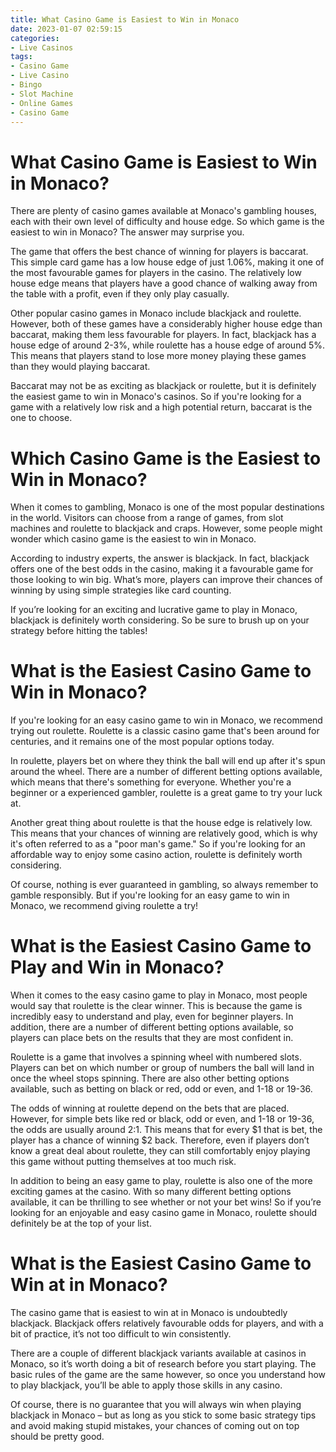 ```yaml
---
title: What Casino Game is Easiest to Win in Monaco
date: 2023-01-07 02:59:15
categories:
- Live Casinos
tags:
- Casino Game
- Live Casino
- Bingo
- Slot Machine
- Online Games
- Casino Game
---
```



#  What Casino Game is Easiest to Win in Monaco?

There are plenty of casino games available at Monaco's gambling houses, each with their own level of difficulty and house edge. So which game is the easiest to win in Monaco? The answer may surprise you.

The game that offers the best chance of winning for players is baccarat. This simple card game has a low house edge of just 1.06%, making it one of the most favourable games for players in the casino. The relatively low house edge means that players have a good chance of walking away from the table with a profit, even if they only play casually.

Other popular casino games in Monaco include blackjack and roulette. However, both of these games have a considerably higher house edge than baccarat, making them less favourable for players. In fact, blackjack has a house edge of around 2-3%, while roulette has a house edge of around 5%. This means that players stand to lose more money playing these games than they would playing baccarat.

Baccarat may not be as exciting as blackjack or roulette, but it is definitely the easiest game to win in Monaco's casinos. So if you're looking for a game with a relatively low risk and a high potential return, baccarat is the one to choose.

#  Which Casino Game is the Easiest to Win in Monaco?

When it comes to gambling, Monaco is one of the most popular destinations in the world. Visitors can choose from a range of games, from slot machines and roulette to blackjack and craps. However, some people might wonder which casino game is the easiest to win in Monaco.

According to industry experts, the answer is blackjack. In fact, blackjack offers one of the best odds in the casino, making it a favourable game for those looking to win big. What’s more, players can improve their chances of winning by using simple strategies like card counting.

If you’re looking for an exciting and lucrative game to play in Monaco, blackjack is definitely worth considering. So be sure to brush up on your strategy before hitting the tables!

#  What is the Easiest Casino Game to Win in Monaco?

If you're looking for an easy casino game to win in Monaco, we recommend trying out roulette. Roulette is a classic casino game that's been around for centuries, and it remains one of the most popular options today.

In roulette, players bet on where they think the ball will end up after it's spun around the wheel. There are a number of different betting options available, which means that there's something for everyone. Whether you're a beginner or a experienced gambler, roulette is a great game to try your luck at.

Another great thing about roulette is that the house edge is relatively low. This means that your chances of winning are relatively good, which is why it's often referred to as a "poor man's game." So if you're looking for an affordable way to enjoy some casino action, roulette is definitely worth considering.

Of course, nothing is ever guaranteed in gambling, so always remember to gamble responsibly. But if you're looking for an easy game to win in Monaco, we recommend giving roulette a try!

#  What is the Easiest Casino Game to Play and Win in Monaco?

When it comes to the easy casino game to play in Monaco, most people would say that roulette is the clear winner. This is because the game is incredibly easy to understand and play, even for beginner players. In addition, there are a number of different betting options available, so players can place bets on the results that they are most confident in.

Roulette is a game that involves a spinning wheel with numbered slots. Players can bet on which number or group of numbers the ball will land in once the wheel stops spinning. There are also other betting options available, such as betting on black or red, odd or even, and 1-18 or 19-36.

The odds of winning at roulette depend on the bets that are placed. However, for simple bets like red or black, odd or even, and 1-18 or 19-36, the odds are usually around 2:1. This means that for every $1 that is bet, the player has a chance of winning $2 back. Therefore, even if players don’t know a great deal about roulette, they can still comfortably enjoy playing this game without putting themselves at too much risk.

In addition to being an easy game to play, roulette is also one of the more exciting games at the casino. With so many different betting options available, it can be thrilling to see whether or not your bet wins! So if you’re looking for an enjoyable and easy casino game in Monaco, roulette should definitely be at the top of your list.

#  What is the Easiest Casino Game to Win at in Monaco?

The casino game that is easiest to win at in Monaco is undoubtedly blackjack. Blackjack offers relatively favourable odds for players, and with a bit of practice, it’s not too difficult to win consistently.

There are a couple of different blackjack variants available at casinos in Monaco, so it’s worth doing a bit of research before you start playing. The basic rules of the game are the same however, so once you understand how to play blackjack, you’ll be able to apply those skills in any casino.

Of course, there is no guarantee that you will always win when playing blackjack in Monaco – but as long as you stick to some basic strategy tips and avoid making stupid mistakes, your chances of coming out on top should be pretty good.